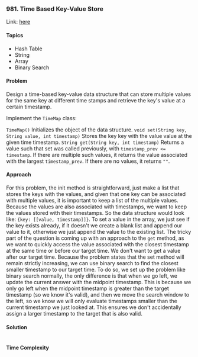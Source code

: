 ### 981. Time Based Key-Value Store

Link: [here](https://leetcode.com/problems/time-based-key-value-store/description/)

#### Topics
- Hash Table
- String
- Array
- Binary Search

#### Problem
Design a time-based key-value data structure that can store multiple values for the same key at different time stamps and retrieve the key's value at a certain timestamp.

Implement the `TimeMap` class:

`TimeMap()` Initializes the object of the data structure.
`void set(String key, String value, int timestamp)` Stores the key key with the value value at the given time timestamp.
`String get(String key, int timestamp)` Returns a value such that set was called previously, with `timestamp_prev <= timestamp`. If there are multiple such values, it returns the value associated with the largest `timestamp_prev`. If there are no values, it returns `""`.

#### Approach
For this problem, the init method is straightforward, just make a list that stores the keys with the values, and given that one key can be associated with multiple values, it is important to keep a list of the multiple values. Because the values are also associated with timestamps, we want to keep the values stored with their timestamps. So the data structure would look like: `{key: [[value, timestamp]]}`. 
To set a value in the array, we just see if the key exists already, if it doesn't we create a blank list and append our value to it, otherwise we just append the value to the existing list.
The tricky part of the question is coming up with an approach to the `get` method, as we want to quickly access the value associated with the closest timestamp at the same time or before our target time. We don't want to get a value after our target time. 
Because the problem states that the set method will remain strictly increasing, we can use binary search to find the closest smaller timestamp to our target time. 
To do so, we set up the problem like binary search normally, the only difference is that when we go left, we update the current answer with the midpoint timestamp. This is because we only go left when the midpoint timestamp is greater than the target timestamp (so we know it's valid), and then we move the search window to the left, so we know we will only evaluate timestamps smaller than the current timestamp we just looked at. This ensures we don't accidentally assign a larger timestamp to the target that is also valid.

#### Solution
```

```

#### Time Complexity